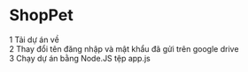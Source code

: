 # ShopPet
1 Tải dự án về   
2 Thay đổi tên đăng nhập và mật khẩu đã gửi trên google drive  
3 Chạy dự án bằng Node.JS tệp app.js
